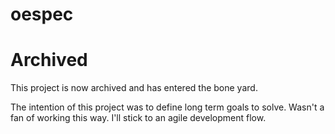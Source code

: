 # oespec

# Archived

This project is now archived and has entered the bone yard.

The intention of this project was to define long term goals to solve. Wasn't a
fan of working this way. I'll stick to an agile development flow.
